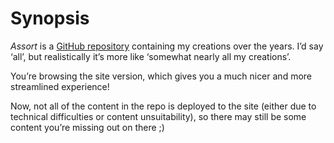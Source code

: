 # Synopsis
<!-- #SQUARK live!
| dest = synopsis
| capt = What is Assort?
| title = Synopsis
| desc = An assortment of all my creations!
| duality = light
| index = info
| shard = #INDEX
-->

*Assort* is a [GitHub repository](https://github.com/Sup2point0/Assort) containing my creations over the years. I’d say ‘all’, but realistically it’s more like ‘somewhat nearly all my creations’.

You’re browsing the site version, which gives you a much nicer and more streamlined experience!

Now, not all of the content in the repo is deployed to the site (either due to technical difficulties or content unsuitability), so there may still be some content you’re missing out on there ;)
